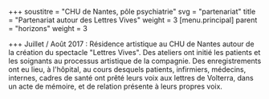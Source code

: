 +++
soustitre = "CHU de Nantes, pôle psychiatrie"
svg = "partenariat"
title = "Partenariat autour des Lettres Vives"
weight = 3
[menu.principal]
parent = "horizons"
weight = 3

+++
Juillet / Août 2017 : Résidence artistique au CHU de Nantes autour de la création du spectacle "Lettres Vives". Des ateliers ont initié les patients et les soignants au processus artistique de la compagnie. Des enregistrements ont eu lieu, à l'hôpital, au cours desquels patients, infirmiers, médecins, internes, cadres de santé ont prêté leurs voix aux lettres de Volterra, dans un acte de mémoire, et de relation présente à leurs propres voix.